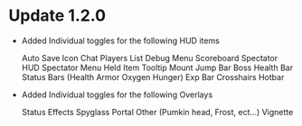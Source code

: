 # Update 1.2.0
- Added Individual toggles for the following HUD items


    Auto Save Icon
    Chat
    Players List
    Debug Menu
    Scoreboard
    Spectator HUD
    Spectator Menu
    Held Item Tooltip
    Mount Jump Bar
    Boss Health Bar
    Status Bars (Health Armor Oxygen Hunger)
    Exp Bar
    Crosshairs
    Hotbar
- Added Individual toggles for the following Overlays


    Status Effects
    Spyglass
    Portal
    Other (Pumkin head, Frost, ect...)
    Vignette